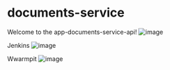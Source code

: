 # documents-service

Welcome to the app-documents-service-api!
![image](https://user-images.githubusercontent.com/125073292/219874991-76304314-1272-42e5-b9b4-800cbdb8bac3.png)


Jenkins
![image](https://user-images.githubusercontent.com/125073292/226215409-ef96a5a8-8d17-4119-8b37-8f2e106a06d1.png)

Wwarmpit
![image](https://user-images.githubusercontent.com/125073292/226369325-93d2b228-0c42-49da-a5eb-986727f10a2b.png)
